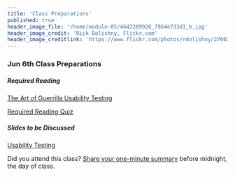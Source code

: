 ```yaml
---
title: 'Class Preparations'
published: true
header_image_file: '/home/module-05/4642289926_7964e733d1_b.jpg'
header_image_credit: 'Rick Dolishny, Flickr.com'
header_image_creditlink: 'https://www.flickr.com/photos/rdolishny/2760207306/'
---
```


### Jun 6th Class Preparations

##### Required Reading
[The Art of Guerrilla Usability Testing](http://www.uxbooth.com/articles/the-art-of-guerrilla-usability-testing/)

[Required Reading Quiz](https://sso.canvaslms.com/courses/1413912/quizzes/3212425?classes=btn,btn-primary)

##### Slides to be Discussed
[Usability Testing](https://docs.google.com/viewerng/viewer?url=https://demo.hibbittsdesign.org/cpt-363-2018/pdfs/cpt-363-slides-placeholder.pdf)

Did you attend this class? [Share your one-minute summary](https://sso.canvaslms.com/courses/1413912/assignments/9519522) before midnight, the day of class.
